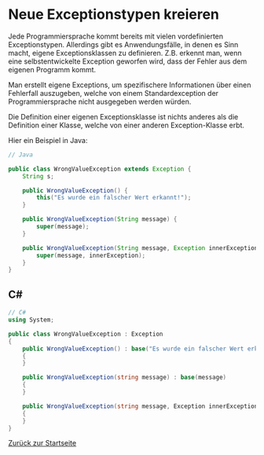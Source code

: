 # Neue Exceptionstypen kreieren

Jede Programmiersprache kommt bereits mit vielen vordefinierten Exceptionstypen. Allerdings gibt es Anwendungsfälle, in denen es Sinn macht, eigene Exceptionsklassen zu definieren. Z.B. erkennt man, wenn eine selbstentwickelte Exception geworfen wird, dass der Fehler aus dem eigenen Programm kommt. 

Man erstellt eigene Exceptions, um spezifischere Informationen über einen Fehlerfall auszugeben, welche von einem Standardexception der Programmiersprache nicht ausgegeben werden würden.

Die Definition einer eigenen Exceptionsklasse ist nichts anderes als die Definition einer Klasse, welche von einer anderen Exception-Klasse erbt. 

Hier ein Beispiel in Java:

```java
// Java

public class WrongValueException extends Exception {
    String s;

    public WrongValueException() {
        this("Es wurde ein falscher Wert erkannt!");
    }

    public WrongValueException(String message) {
        super(message);
    }

    public WrongValueException(String message, Exception innerException) {
        super(message, innerException);
    }
} 
```

## C#

```csharp
// C# 
using System;

public class WrongValueException : Exception
{
    public WrongValueException() : base("Es wurde ein falscher Wert erkannt!")
    {
    }

    public WrongValueException(string message) : base(message)
    {
    }

    public WrongValueException(string message, Exception innerException) : base(message, innerException)
    {
    }
}
```



[Zurück zur Startseite](../README.md)